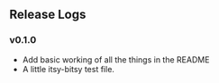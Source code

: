 ## Release Logs 

### v0.1.0

- Add basic working of all the things in the README
- A little itsy-bitsy test file.

